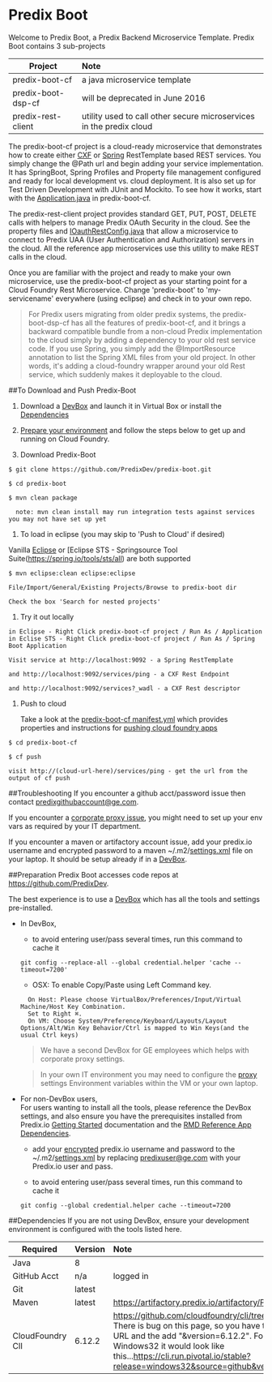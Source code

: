 Predix Boot
==============

Welcome to Predix Boot, a Predix Backend Microservice Template.  Predix Boot contains 3 sub-projects

| Project |  Note | 
| ------------- | :----- |
| predix-boot-cf | a java microservice template |
| predix-boot-dsp-cf | will be deprecated in June 2016 |
| predix-rest-client | utility used to call other secure microservices in the predix cloud

The predix-boot-cf project is a cloud-ready microservice that demonstrates how to create either [CXF](https://cxf.apache.org/) or [Spring](https://spring.io/) RestTemplate based REST services.  You simply change the @Path url and begin adding your service implementation.  It has SpringBoot, Spring Profiles and Property file management configured and ready for local development vs. cloud deployment.  It is also set up for Test Driven Development with JUnit and Mockito.  To see how it works, start with the [Application.java](https://github.com/PredixDev/predix-boot/blob/master/predix-boot-cf/src/main/java/com/ge/predix/solsvc/boot/Application.java) in predix-boot-cf.

The predix-rest-client project provides standard GET, PUT, POST, DELETE calls with helpers to manage Predix OAuth Security in the cloud.  See the property files and [IOauthRestConfig.java](https://github.com/PredixDev/predix-boot/blob/master/predix-rest-client/src/main/java/com/ge/predix/solsvc/restclient/config/IOauthRestConfig.java) that allow a microservice to connect to Predix UAA (User Authentication and Authorization) servers in the cloud. All the reference app microservices use this utility to make REST calls in the cloud.

Once you are familiar with the project and ready to make your own microservice, use the predix-boot-cf project as your starting point for a Cloud Foundry Rest Microservice. Change 'predix-boot' to 'my-servicename' everywhere (using eclipse) and check in to your own repo.

>For Predix users migrating from older predix systems, the predix-boot-dsp-cf has all the features of predix-boot-cf, and it brings a backward compatible bundle from a non-cloud Predix implementation to the cloud simply by adding a dependency to your old rest service code.  If you use Spring, you simply add the @ImportResource annotation to list the Spring XML files from your old project.  In other words, it's adding a cloud-foundry wrapper around your old Rest service, which suddenly makes it deployable to the cloud. 

##To Download and Push Predix-Boot

1. Download a [DevBox](https://www.predix.io/catalog/other-resources/devbox.html) and launch it in Virtual Box or install the [Dependencies](#dependencies)

1. [Prepare your environment](#preparation) and follow the steps below to get up and running on Cloud Foundry.   

1. Download Predix-Boot  
  ```
  $ git clone https://github.com/PredixDev/predix-boot.git  
  
  $ cd predix-boot  
  
  $ mvn clean package  
  
    note: mvn clean install may run integration tests against services you may not have set up yet
  ```
1. To load in eclipse (you may skip to 'Push to Cloud' if desired)  
  
  Vanilla [Eclipse](https://www.eclipse.org/downloads) or [Eclipse STS - Springsource Tool Suite(https://spring.io/tools/sts/all) are both supported
  ```
  $ mvn eclipse:clean eclipse:eclipse  
  
  File/Import/General/Existing Projects/Browse to predix-boot dir  
  
  Check the box 'Search for nested projects'  
  ```
1. Try it out locally  
  ```
  in Eclipse - Right Click predix-boot-cf project / Run As / Application 
  in Eclise STS - Right Click predix-boot-cf project / Run As / Spring Boot Application 
  
  Visit service at http://localhost:9092 - a Spring RestTemplate  
  
  and http://localhost:9092/services/ping - a CXF Rest Endpoint  
  
  and http://localhost:9092/services?_wadl - a CXF Rest descriptor
  ```
1. Push to cloud  

    Take a look at the [predix-boot-cf manifest.yml](predix-boot-cf/manifest.yml) which provides properties and instructions for [pushing cloud foundry apps](https://docs.cloudfoundry.org/devguide/deploy-apps/manifest.html)
  ```
  $ cd predix-boot-cf
  
  $ cf push  
  
  visit http://(cloud-url-here)/services/ping - get the url from the output of cf push  
  ```

##Troubleshooting
If you encounter a github acct/password issue then contact predixgithubaccount@ge.com.  

If you encounter a [corporate proxy issue](https://github.com/PredixDev/predix-rmd-ref-app/blob/master/docs/proxy.md#proxy), you might need to set up your env vars as required by your IT department.

If you encounter a maven or artifactory account issue, add your predix.io username and encrypted password to a maven ~/.m2/[settings.xml](docs/settings.xml) file on your laptop.  It should be setup already if in a [DevBox](https://www.predix.io/catalog/other-resources/devbox.html).

##Preparation
Predix Boot accesses code repos at https://github.com/PredixDev.

The best experience is to use a [DevBox](https://www.predix.io/catalog/other-resources/devbox.html) which has all the tools and settings pre-installed.  
* In DevBox,  
	* to avoid entering user/pass several times, run this command to cache it
  ```
  git config --replace-all --global credential.helper 'cache --timeout=7200'
  ``` 
	* OSX: To enable Copy/Paste using Left Command key.  
  ```
    On Host: Please choose VirtualBox/Preferences/Input/Virtual Machine/Host Key Combination.  
    Set to Right ⌘.  
    On VM: Choose System/Preference/Keyboard/Layouts/Layout Options/Alt/Win Key Behavior/Ctrl is mapped to Win Keys(and the usual Ctrl keys)
  ```
  
  >We have a second DevBox for GE employees which helps with corporate proxy settings.  

  >In your own IT environment you may need to configure the [proxy](docs/proxy.md) settings Environment variables within the VM or your own laptop.

* For non-DevBox users,  
	For users wanting to install all the tools, please reference the DevBox settings, and also ensure you have the prerequisites installed from Predix.io [Getting Started](https://www.predix.io/docs/?b=#Uva9INX3) documentation and the [RMD Reference App Dependencies](https://github.com/PredixDev/predix-rmd-ref-app#dependencies).  

	* add your <a href="https://maven.apache.org/guides/mini/guide-encryption.html">encrypted</a> predix.io username and password to the ~/.m2/<a href="https://github.com/PredixDev/predix-rmd-ref-app/blob/master/docs/settings.xml">settings.xml</a>
by replacing predixuser@ge.com with your Predix.io user and pass.

  * to avoid entering user/pass several times, run this command to cache it
  ```
  git config --global credential.helper cache --timeout=7200
  ```

##Dependencies
If you are not using DevBox, ensure your development environment is configured with the tools listed here.

|Required | Version | Note |
| ------------- | :----- | :----- |
| Java | 8 | |
| GitHub Acct | n/a | logged in |
| Git | latest | |
| Maven | latest | https://artifactory.predix.io/artifactory/PREDIX-EXT |
| CloudFoundry ClI | 6.12.2 | https://github.com/cloudfoundry/cli/tree/v6.12.2#downloads.  There is bug on this page, so you have to manually get the URL and the add "&version=6.12.2".  For example for Windows32 it would look like this...https://cli.run.pivotal.io/stable?release=windows32&source=github&version=6.12.2 |
